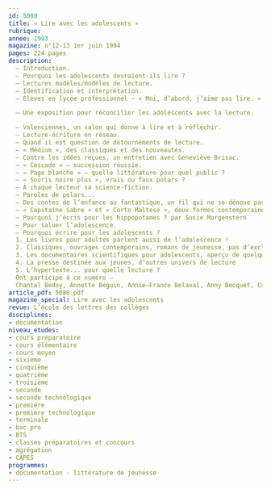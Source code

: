 ```yaml
---
id: 5080
title: « Lire avec les adolescents »
rubrique: 
annee: 1993
magazine: n°12-13 1er juin 1994
pages: 224 pages
description: 
  – Introduction.
  – Pourquoi les adolescents devraient-ils lire ?
  – Lectures modèles/modèles de lecture.
  – Identification et interprétation.
  – Élèves en lycée professionnel – « Moi, d’abord, j’aime pas lire. »

  – Une exposition pour réconcilier les adolescents avec la lecture.

  – Valenciennes, un salon qui donne à lire et à réfléchir.
  – Lecture-écriture en réseau.
  – Quand il est question de détournements de lecture.
  – « Médium », des classiques et des nouveautés.
  – Contre les idées reçues, un entretien avec Geneviève Brisac.
  – « Cascade » – succession réussie.
  – « Page blanche » – quelle littérature pour quel public ?
  – « Souris noire plus », vrais ou faux polars ?
  – À chaque lecteur sa science-fiction.
  – Paroles de polars...
  – Des contes de l’enfance au fantastique, un fil qui ne se dénoue pas.
  – « Capitaine Sabre » et « Corto Maltese », deux formes contemporaines du roman d’aventures.
  – Pourquoi j’écris pour les hippopotames ? par Susie Morgenstern
  – Pour saluer l’adolescence.
  – Pourquoi écrire pour les adolescents ?
  1. Les livres pour adultes parlent aussi de l’adolescence !
  2. Classiques, ouvrages contemporains, romans de jeunesse, pas d’exclusive !
  3. Les documentaires scientifiques pour adolescents, aperçu de quelques collections
  4. La presse destinée aux jeunes, d’autres univers de lecture
  5. L’hypertexte... pour quelle lecture ?
  Ont participé à ce numéro – 
  Chantal Bedoy, Annette Béguin, Annie–France Belaval, Anny Bocquet, Carole Braeckman, Katelle Briatte, Annick Briois, Martine Burgos, Élisabeth Coppin-Mortreux, Élisabeth Debuchy, Christine Delafosse, Jean Gibrat, Dominique Henry, Brigitte Hibert, Anne Lambert, Christian Loock, Marie-Claude Loosfelt, Susie Morgenstern, Jean-Paul Nozière, Jean Perlein, Françoise Rougerie, Brigitte Smadja, Joëlle Turin, Martine Vincent
article_pdf: 5080.pdf
magazine_special: Lire avec les adolescents
revue: L’école des lettres des collèges
disciplines:
- documentation
niveau_etudes:
- cours préparatoire
- cours élémentaire
- cours moyen
- sixième
- cinquième
- quatrième
- troisième
- seconde
- seconde technologique
- première
- première technologique
- terminale
- bac pro
- BTS
- classes préparatoires et concours
- agrégation
- CAPES
programmes:
- documentation - littérature de jeunesse
---
```

